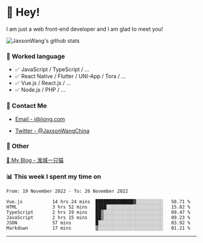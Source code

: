 # 👋 Hey!

I am just a web front-end developer and I am glad to meet you!

![JaxsonWang's github stats](https://github-readme-stats.vercel.app/api?username=JaxsonWang&&show_icons=true&&title_color=1abc9c&&icon_color=1abc9c)


### 📝 Worked language

- ✅ JavaScript / TypeScript / ...
- ✅ React Native / Flutter / UNI-App / Tora / ...
- ✅ Vue.js / React.js / ...
- ✅ Node.js / PHP / ...

### 📮 Contact Me

- [Email - i@iiong.com](mailto:i@iiong.com)

- [Twitter - @JaxsonWangChina](https://twitter.com/JaxsonWangChina)

### 🤪 Other

[📌 My Blog - 淮城一只猫](https://iiong.com)

### 📊 This week I spent my time on

<!--START_SECTION:waka-->

```text
From: 19 November 2022 - To: 26 November 2022

Vue.js           14 hrs 24 mins  ██████████████▓░░░░░░░░░░   58.71 %
HTML             3 hrs 52 mins   ████░░░░░░░░░░░░░░░░░░░░░   15.82 %
TypeScript       2 hrs 19 mins   ██▒░░░░░░░░░░░░░░░░░░░░░░   09.47 %
JavaScript       2 hrs 15 mins   ██▒░░░░░░░░░░░░░░░░░░░░░░   09.23 %
JSON             57 mins         █░░░░░░░░░░░░░░░░░░░░░░░░   03.92 %
Markdown         17 mins         ▒░░░░░░░░░░░░░░░░░░░░░░░░   01.21 %
```

<!--END_SECTION:waka-->

---
